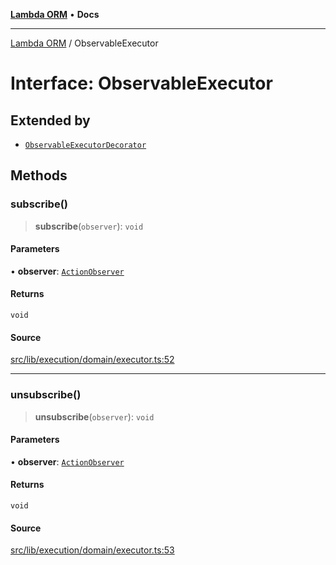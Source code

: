 [**Lambda ORM**](../README.md) • **Docs**

***

[Lambda ORM](../README.md) / ObservableExecutor

# Interface: ObservableExecutor

## Extended by

- [`ObservableExecutorDecorator`](ObservableExecutorDecorator.md)

## Methods

### subscribe()

> **subscribe**(`observer`): `void`

#### Parameters

• **observer**: [`ActionObserver`](../classes/ActionObserver.md)

#### Returns

`void`

#### Source

[src/lib/execution/domain/executor.ts:52](https://github.com/lambda-orm/lambdaorm/blob/ab10fb384c2d6085dd4fd7c03b28ba24f70cde83/src/lib/execution/domain/executor.ts#L52)

***

### unsubscribe()

> **unsubscribe**(`observer`): `void`

#### Parameters

• **observer**: [`ActionObserver`](../classes/ActionObserver.md)

#### Returns

`void`

#### Source

[src/lib/execution/domain/executor.ts:53](https://github.com/lambda-orm/lambdaorm/blob/ab10fb384c2d6085dd4fd7c03b28ba24f70cde83/src/lib/execution/domain/executor.ts#L53)
